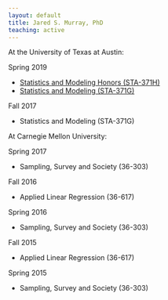 ```yaml
---
layout: default
title: Jared S. Murray, PhD
teaching: active
---
```


At the University of Texas at Austin:

Spring 2019

- [Statistics and Modeling Honors (STA-371H)](../sta371h_s19)
- [Statistics and Modeling (STA-371G)](../sta371g_s19)

Fall 2017

- Statistics and Modeling (STA-371G)

At Carnegie Mellon University:

Spring 2017

- Sampling, Survey and Society (36-303)

Fall 2016

- Applied Linear Regression (36-617)

Spring 2016

- Sampling, Survey and Society (36-303)

Fall 2015

- Applied Linear Regression (36-617)

Spring 2015

- Sampling, Survey and Society (36-303)
